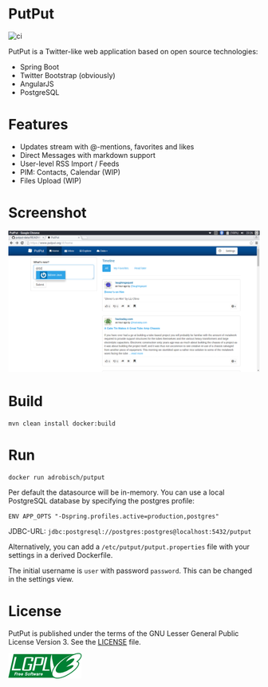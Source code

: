 PutPut
======

![ci](https://circleci.com/gh/adrobisch/putput-data.svg?&style=shield&circle-token=6fdcaf4a54e3afcaf89ea58fd34da9813110b702)

PutPut is a Twitter-like web application based on open source technologies:

* Spring Boot
* Twitter Bootstrap (obviously)
* AngularJS
* PostgreSQL

Features
========

* Updates stream with @-mentions, favorites and likes
* Direct Messages with markdown support
* User-level RSS Import / Feeds
* PIM: Contacts, Calendar (WIP)
* Files Upload (WIP)

Screenshot
==========

![Screenshot](putput_screen.png "PutPut Home Screen")

Build
=====

    mvn clean install docker:build

Run
===

    docker run adrobisch/putput

Per default the datasource will be in-memory.
You can use a local PostgreSQL database by specifying the postgres profile:

    ENV APP_OPTS "-Dspring.profiles.active=production,postgres"

JDBC-URL: `jdbc:postgresql://postgres:postgres@localhost:5432/putput`

Alternatively, you can add a `/etc/putput/putput.properties` file with your settings in a derived Dockerfile.

The initial username is `user` with password `password`. This can be changed in the settings view.

License
=======

PutPut is published under the terms of the GNU Lesser General Public License Version 3.
See the [LICENSE](LICENSE) file.

![LGPLV3](lgplv3.png)
